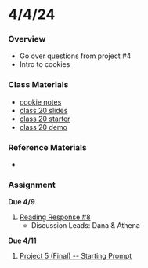 # 4/4/24
### Overview  
* Go over questions from project #4
* Intro to cookies

### Class Materials
* [cookie notes](../notes/cookies.md)
* [class 20 slides](https://docs.google.com/presentation/d/15Y9RX6RpAiOh5FbDrRUm9HsdGRwGNEDju25-yD3q2v8/edit?usp=sharing)
* [class 20 starter](../starter-code/class20-starter)
* [class 20 demo](../demos/class20-demo)

### Reference Materials
* 

### Assignment

**Due 4/9**
1. [Reading Response #8](https://github.com/samheckle/networked-media-sp-24/blob/main/assignments/readings.md#reading-response-7)
    * Discussion Leads: Dana & Athena

**Due 4/11**
1. [Project 5 (Final) -- Starting Prompt](https://github.com/samheckle/networked-media-sp-24/blob/main/assignments/projects.md#due-411)

